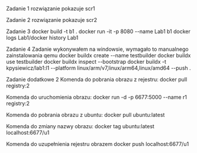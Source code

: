 Zadanie 1
rozwiązanie pokazuje scr1

Zadanie 2
rozwiązanie pokazuje scr2

Zadanie 3
docker build -t b1 .
docker run -it -p 8080 --name Lab1 b1
docker logs Lab1/docker history Lab1

Zadanie 4
Zadanie wykonywałem na windowsie, wymagało to manualnego zainstalowania qemu
docker buildx create --name testbuilder
docker buildx use testbuilder
docker buildx inspect --bootstrap
docker buildx -t kpysiewicz/lab1:l1 --platform linux/arm/v7,linux/arm64,linux/amd64 --push .

Zadanie dodatkowe 2
Komenda do pobrania obrazu z rejestru:
docker pull registry:2

Komenda do uruchomienia obrazu:
docker run -d -p 6677:5000 --name r1 registry:2

Komenda do pobrania obrazu z ubuntu:
docker pull ubuntu:latest

Komenda do zmiany nazwy obrazu:
docker tag ubuntu:latest localhost:6677/u1

Komenda do uzupełnienia rejestru obrazem
docker push localhost:6677/u1

